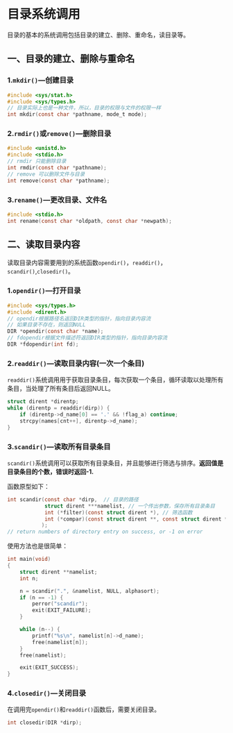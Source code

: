 # 目录系统调用

目录的基本的系统调用包括目录的建立、删除、重命名，读目录等。

## 一、目录的建立、删除与重命名

### 1.`mkdir()`—创建目录

```c
#include <sys/stat.h>
#include <sys/types.h>
// 目录实际上也是一种文件，所以，目录的权限与文件的权限一样
int mkdir(const char *pathname, mode_t mode);
```



### 2.`rmdir()`或`remove()`—删除目录

```c
#include <unistd.h>
#include <stdio.h>
// rmdir 只能删除目录
int rmdir(const char *pathname);
// remove 可以删除文件与目录
int remove(const char *pathname);
```



### 3.`rename()`—更改目录、文件名

```c
#include <stdio.h>
int rename(const char *oldpath, const char *newpath);
```



## 二、读取目录内容

读取目录内容需要用到的系统函数`opendir()`，`readdir()`，`scandir()`,`closedir()`。

### 1.`opendir()`—打开目录

```c
#include <sys/types.h>
#include <dirent.h>
// opendir根据路径名返回DIR类型的指针，指向目录内容流
// 如果目录不存在，则返回NULL
DIR *opendir(const char *name);
// fdopendir根据文件描述符返回DIR类型的指针，指向目录内容流
DIR *fdopendir(int fd);
```



### 2.`readdir()`—读取目录内容(一次一个条目)

`readdir()`系统调用用于获取目录条目，每次获取一个条目，循环读取以处理所有条目，当处理了所有条目后返回NULL。

```c
struct dirent *direntp;
while (direntp = readdir(dirp)) {
    if (direntp->d_name[0] == '.' && !flag_a) continue;
    strcpy(names[cnt++], direntp->d_name);
}
```



### 3.`scandir()`—读取所有目录条目

`scandir()`系统调用可以获取所有目录条目，并且能够进行筛选与排序。**返回值是目录条目的个数，错误时返回-1.**

函数原型如下：

```c
int scandir(const char *dirp,  // 目录的路径
            struct dirent ***namelist, // 一个传出参数，保存所有目录条目
            int (*filter)(const struct dirent *), // 筛选函数
            int (*compar)(const struct dirent **, const struct dirent **) // 排序的比较函数
           );
// return numbers of directory entry on success, or -1 on error
```

使用方法也是很简单：

```c
int main(void)
{
    struct dirent **namelist;
    int n;

    n = scandir(".", &namelist, NULL, alphasort);
    if (n == -1) {
        perror("scandir");
        exit(EXIT_FAILURE);
    }

    while (n--) {
        printf("%s\n", namelist[n]->d_name);
        free(namelist[n]);
    }
    free(namelist);

    exit(EXIT_SUCCESS);
}
```



### 4.`closedir()`—关闭目录

在调用完`opendir()`和`readdir()`函数后，需要关闭目录。

```c
int closedir(DIR *dirp);
```

